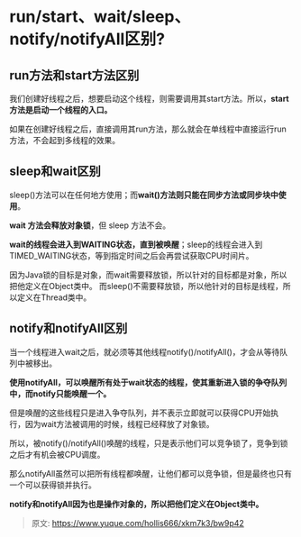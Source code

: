 # run/start、wait/sleep、notify/notifyAll区别?

## run方法和start方法区别


我们创建好线程之后，想要启动这个线程，则需要调用其start方法。所以，**start方法是启动一个线程的入口。**



如果在创建好线程之后，直接调用其run方法，那么就会在单线程中直接运行run方法，不会起到多线程的效果。



## sleep和wait区别


sleep()方法可以在任何地方使用；而**wait()方法则只能在同步方法或同步块中使用**。



**wait 方法会释放对象锁**，但 sleep 方法不会。



**wait的线程会进入到WAITING状态，直到被唤醒**；sleep的线程会进入到TIMED_WAITING状态，等到指定时间之后会再尝试获取CPU时间片。



因为Java锁的目标是对象，而wait需要释放锁，所以针对的目标都是对象，所以把他定义在Object类中。 而sleep()不需要释放锁，所以他针对的目标是线程，所以定义在Thread类中。 

## notify和notifyAll区别


当一个线程进入wait之后，就必须等其他线程notify()/notifyAll()，才会从等待队列中被移出。



**使用notifyAll，可以唤醒所有处于wait状态的线程，使其重新进入锁的争夺队列中，而notify只能唤醒一个。**



但是唤醒的这些线程只是进入争夺队列，并不表示立即就可以获得CPU开始执行，因为wait方法被调用的时候，线程已经释放了对象锁。



所以，被notify()/notifyAll()唤醒的线程，只是表示他们可以竞争锁了，竞争到锁之后才有机会被CPU调度。



那么notifyAll虽然可以把所有线程都唤醒，让他们都可以竞争锁，但是最终也只有一个可以获得锁并执行。



**notify和notifyAll因为也是操作对象的，所以把他们定义在Object类中。**



> 原文: <https://www.yuque.com/hollis666/xkm7k3/bw9p42>